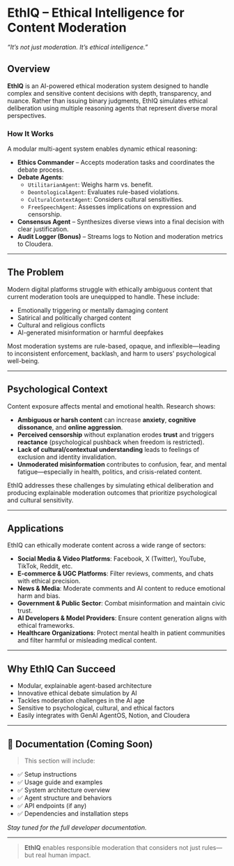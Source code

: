 # EthIQ – Ethical Intelligence for Content Moderation  
*“It’s not just moderation. It’s ethical intelligence.”*

## Overview

**EthIQ** is an AI-powered ethical moderation system designed to handle complex and sensitive content decisions with depth, transparency, and nuance. Rather than issuing binary judgments, EthIQ simulates ethical deliberation using multiple reasoning agents that represent diverse moral perspectives.

### How It Works

A modular multi-agent system enables dynamic ethical reasoning:

- **Ethics Commander** – Accepts moderation tasks and coordinates the debate process.
- **Debate Agents**:
  - `UtilitarianAgent`: Weighs harm vs. benefit.
  - `DeontologicalAgent`: Evaluates rule-based violations.
  - `CulturalContextAgent`: Considers cultural sensitivities.
  - `FreeSpeechAgent`: Assesses implications on expression and censorship.
- **Consensus Agent** – Synthesizes diverse views into a final decision with clear justification.
- **Audit Logger (Bonus)** – Streams logs to Notion and moderation metrics to Cloudera.

---

## The Problem

Modern digital platforms struggle with ethically ambiguous content that current moderation tools are unequipped to handle. These include:

 
- Emotionally triggering or mentally damaging content  
- Satirical and politically charged content  
- Cultural and religious conflicts  
- AI-generated misinformation or harmful deepfakes 

Most moderation systems are rule-based, opaque, and inflexible—leading to inconsistent enforcement, backlash, and harm to users' psychological well-being.

---

## Psychological Context

Content exposure affects mental and emotional health. Research shows:

- **Ambiguous or harsh content** can increase **anxiety**, **cognitive dissonance**, and **online aggression**.  
- **Perceived censorship** without explanation erodes **trust** and triggers **reactance** (psychological pushback when freedom is restricted).  
- **Lack of cultural/contextual understanding** leads to feelings of exclusion and identity invalidation.  
- **Unmoderated misinformation** contributes to confusion, fear, and mental fatigue—especially in health, politics, and crisis-related content.  

EthIQ addresses these challenges by simulating ethical deliberation and producing explainable moderation outcomes that prioritize psychological and cultural sensitivity.

---

## Applications

EthIQ can ethically moderate content across a wide range of sectors:

- **Social Media & Video Platforms**: Facebook, X (Twitter), YouTube, TikTok, Reddit, etc.  
- **E-commerce & UGC Platforms**: Filter reviews, comments, and chats with ethical precision.  
- **News & Media**: Moderate comments and AI content to reduce emotional harm and bias.  
- **Government & Public Sector**: Combat misinformation and maintain civic trust.  
- **AI Developers & Model Providers**: Ensure content generation aligns with ethical frameworks.  
- **Healthcare Organizations**: Protect mental health in patient communities and filter harmful or misleading medical content.  

---

## Why EthIQ Can Succeed

- Modular, explainable agent-based architecture  
- Innovative ethical debate simulation by AI  
- Tackles moderation challenges in the AI age  
- Sensitive to psychological, cultural, and ethical factors  
- Easily integrates with GenAI AgentOS, Notion, and Cloudera  

---

## 📘 Documentation (Coming Soon)

> This section will include:

- ✅ Setup instructions  
- ✅ Usage guide and examples  
- ✅ System architecture overview  
- ✅ Agent structure and behaviors  
- ✅ API endpoints (if any)  
- ✅ Dependencies and installation steps  

*Stay tuned for the full developer documentation.*

---

> **EthIQ** enables responsible moderation that considers not just rules—but real human impact.
